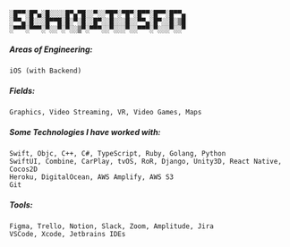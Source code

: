 ```
░█▀▀░█▀▄░█░░░░█▀▄▀█░░▀░░▀█▀░▀█▀░█▀▀░█▀▀░█▀▀▄
░▀▀▄░█░░░█▀▀█░█░▀░█░░█▀░░█░░░█░░▀▀▄░█▀░░█░▒█
░▀▀▀░▀▀▀░▀░░▀░▀░░▒▀░▀▀▀░░▀░░░▀░░▀▀▀░▀░░░▀░░▀
```

##### Areas of Engineering:
```
iOS (with Backend)
```

##### Fields:
```
Graphics, Video Streaming, VR, Video Games, Maps
```

##### Some Technologies I have worked with:
```
Swift, Objc, C++, C#, TypeScript, Ruby, Golang, Python
SwiftUI, Combine, CarPlay, tvOS, RoR, Django, Unity3D, React Native, Cocos2D
Heroku, DigitalOcean, AWS Amplify, AWS S3
Git
```

##### Tools:
```
Figma, Trello, Notion, Slack, Zoom, Amplitude, Jira
VSCode, Xcode, Jetbrains IDEs
``` 
